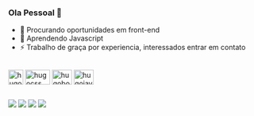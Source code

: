 ### Ola Pessoal 👋


- 🔭 Procurando oportunidades em front-end
- 🌱 Aprendendo Javascript
- ⚡ Trabalho de graça por experiencia, interessados entrar em contato

<div style="display: inline_block"><br>
<img align="center" alt="hugohtml" height="30" width="30" src="https://cdn.jsdelivr.net/gh/devicons/devicon/icons/html5/html5-plain.svg" />
<img align="center" alt="hugocss" height="30" width="50" src="https://cdn.jsdelivr.net/gh/devicons/devicon/icons/css3/css3-original.svg" />
<img align="center" alt="hugobotstrap" height="30" width="40" src="https://cdn.jsdelivr.net/gh/devicons/devicon/icons/bootstrap/bootstrap-original-wordmark.svg" />
<img align="center" alt="hugojava" height="30" width="40"  src="https://cdn.jsdelivr.net/gh/devicons/devicon/icons/javascript/javascript-original.svg" />
</div>          
          
          
##
<div>
<a href="https://www.linkedin.com/in/hugo-rafael-ribeiro-cruz-061bb8b3/" target="_blank"><img src="https://img.shields.io/badge/LinkedIn-0077B5?style=for-the-badge&logo=linkedin&logoColor=white" target="_blank"></a>
<a href="https://api.whatsapp.com/send?phone=5511986023136" target="_blank"><img src="https://img.shields.io/badge/WhatsApp-25D366?style=for-the-badge&logo=whatsapp&logoColor=white" target="_blank"></a>
 <a href="mailto:hugorafael2@gmail.com"><img src="https://img.shields.io/badge/Gmail-D14836?style=for-the-badge&logo=gmail&logoColor=white" target="_blank"></a>
  <a href="linkedin" target="_blank"><img src="https://img.shields.io/badge/Discord-7289DA?style=for-the-badge&logo=discord&logoColor=white" target="_blank"></a>


</div>
